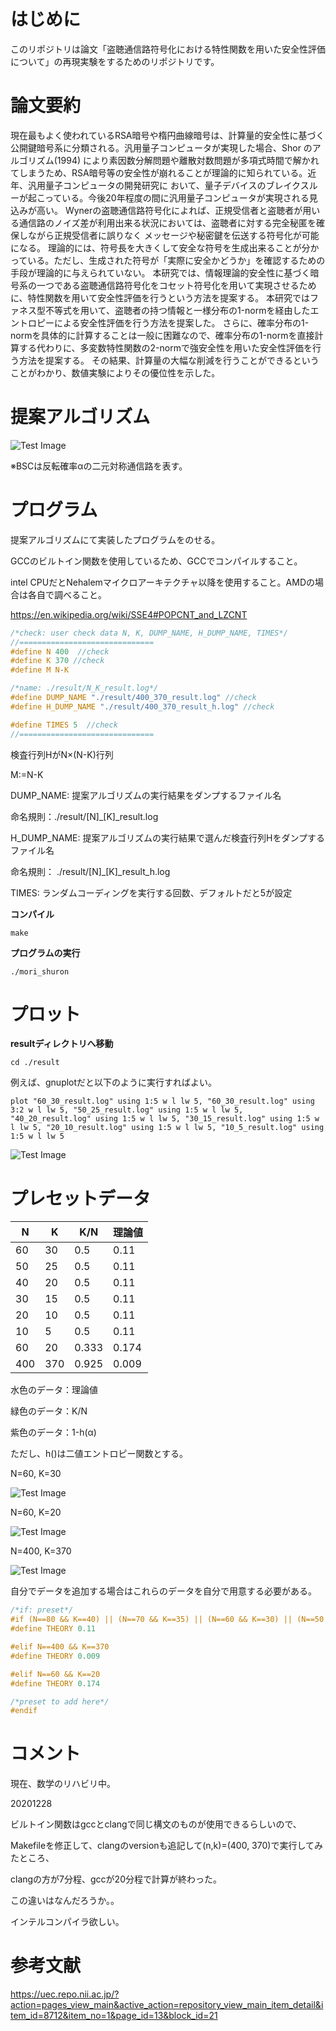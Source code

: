 # はじめに
このリポジトリは論文「盗聴通信路符号化における特性関数を用いた安全性評価について」の再現実験をするためのリポジトリです。

# 論文要約

現在最もよく使われているRSA暗号や楕円曲線暗号は、計算量的安全性に基づく公開鍵暗号系に分類される。汎用量子コンピュータが実現した場合、Shor のアルゴリズム(1994)
により素因数分解問題や離散対数問題が多項式時間で解かれてしまうため、RSA暗号等の安全性が崩れることが理論的に知られている。近年、汎用量子コンピュータの開発研究に
おいて、量子デバイスのブレイクスルーが起こっている。今後20年程度の間に汎用量子コンピュータが実現される見込みが高い。
Wynerの盗聴通信路符号化によれば、正規受信者と盗聴者が用いる通信路のノイズ差が利用出来る状況においては、盗聴者に対する完全秘匿を確保しながら正規受信者に誤りなく
メッセージや秘密鍵を伝送する符号化が可能になる。
理論的には、符号長を大きくして安全な符号を生成出来ることが分かっている。ただし、生成された符号が「実際に安全かどうか」を確認するための手段が理論的に与えられていない。
本研究では、情報理論的安全性に基づく暗号系の一つである盗聴通信路符号化をコセット符号化を用いて実現させるために、特性関数を用いて安全性評価を行うという方法を提案する。
本研究ではファネス型不等式を用いて、盗聴者の持つ情報と一様分布の1-normを経由したエントロピーによる安全性評価を行う方法を提案した。
さらに、確率分布の1-normを具体的に計算することは一般に困難なので、確率分布の1-normを直接計算する代わりに、多変数特性関数の2-normで強安全性を用いた安全性評価を行う方法を提案する。
その結果、計算量の大幅な削減を行うことができるということがわかり、数値実験によりその優位性を示した。


# 提案アルゴリズム 

![Test Image ](./img/mori_shuron.PNG)

※BSCは反転確率αの二元対称通信路を表す。

# プログラム

提案アルゴリズムにて実装したプログラムをのせる。

GCCのビルトイン関数を使用しているため、GCCでコンパイルすること。

intel CPUだとNehalemマイクロアーキテクチャ以降を使用すること。AMDの場合は各自で調べること。

https://en.wikipedia.org/wiki/SSE4#POPCNT_and_LZCNT


``` ./src/mori_shuron.c 以下を編集
/*check: user check data N, K, DUMP_NAME, H_DUMP_NAME, TIMES*/
//==============================
#define N 400  //check
#define K 370 //check
#define M N-K  

/*name: ./result/N_K_result.log*/
#define DUMP_NAME "./result/400_370_result.log" //check
#define H_DUMP_NAME "./result/400_370_result_h.log" //check

#define TIMES 5  //check
//==============================
```
検査行列HがN×(N-K)行列

M:=N-K

DUMP_NAME: 提案アルゴリズムの実行結果をダンプするファイル名 

命名規則：./result/[N]_[K]_result.log

H_DUMP_NAME: 提案アルゴリズムの実行結果で選んだ検査行列Hをダンプするファイル名

命名規則： ./result/[N]_[K]_result_h.log

TIMES: ランダムコーディングを実行する回数、デフォルトだと5が設定

**コンパイル**

```
make
```
**プログラムの実行**

```
./mori_shuron
```

# プロット

**resultディレクトリへ移動**

```
cd ./result
```

例えば、gnuplotだと以下のように実行すればよい。

```
plot "60_30_result.log" using 1:5 w l lw 5, "60_30_result.log" using 3:2 w l lw 5, "50_25_result.log" using 1:5 w l lw 5, "40_20_result.log" using 1:5 w l lw 5, "30_15_result.log" using 1:5 w l lw 5, "20_10_result.log" using 1:5 w l lw 5, "10_5_result.log" using 1:5 w l lw 5  
```

![Test Image ](./img/mori_shuron_demo.png)

# プレセットデータ

| N | K | K/N | 理論値 |
| ---- | ---- | ---- | ---- |
| 60 | 30 | 0.5 | 0.11 |
| 50 | 25 | 0.5 | 0.11 |
| 40 | 20 | 0.5 | 0.11 |
| 30 | 15 | 0.5 | 0.11 |
| 20 | 10 | 0.5 | 0.11 |
| 10 | 5 | 0.5 | 0.11 |
| 60 | 20 | 0.333 | 0.174 |
| 400 | 370 | 0.925 | 0.009 |

水色のデータ：理論値

緑色のデータ：K/N

紫色のデータ：1-h(α)

ただし、h()は二値エントロピー関数とする。

N=60, K=30

![Test Image ](./img/60_30_plot_theory.png)

N=60, K=20

![Test Image ](./img/60_20_plot_theory.png)

N=400, K=370

![Test Image ](./img/400_370_plot_theory.png)

自分でデータを追加する場合はこれらのデータを自分で用意する必要がある。

``` ./src/mori_shuron.c
/*if: preset*/
#if (N==80 && K==40) || (N==70 && K==35) || (N==60 && K==30) || (N==50 && K==25) || (N==40 && K==20) || (N==30 && K==15) || (N==20 && K==10) || (N==10 && K==5) 
#define THEORY 0.11

#elif N==400 && K==370
#define THEORY 0.009

#elif N==60 && K==20
#define THEORY 0.174

/*preset to add here*/
#endif
```

# コメント

現在、数学のリハビリ中。

20201228

ビルトイン関数はgccとclangで同じ構文のものが使用できるらしいので、

Makefileを修正して、clangのversionも追記して(n,k)=(400, 370)で実行してみたところ、

clangの方が7分程、gccが20分程で計算が終わった。

この違いはなんだろうか。。

インテルコンパイラ欲しい。

# 参考文献

https://uec.repo.nii.ac.jp/?action=pages_view_main&active_action=repository_view_main_item_detail&item_id=8712&item_no=1&page_id=13&block_id=21
